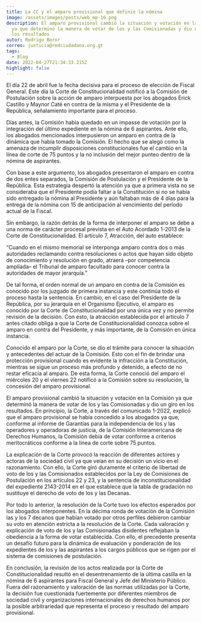```yaml
---
title: La CC y el amparo provisional que definió la nómina
image: /assets/images/posts/web_mp-16.png
description: El amparo provisional cambió la situación y votación en la Comisión
  ya que determinó la manera de votar de los y las Comisionadas y dio un giro en
  los resultados
autor: Rodrigo Boror
correo: justicia@redciudadana.org.gt
tags:
  - Blog
date: 2022-04-27T21:34:33.215Z
highlight: false
---
```

El día 22 de abril fue la fecha decisiva para el proceso de elección de Fiscal General. Este día la Corte de Constitucionalidad notificó a la Comisión de Postulación sobre la acción de amparo interpuesta por los abogados Erick Castillo y Maynor Caté en contra de la misma y el Presidente de la República, señalamiento importante para el proceso.

Días antes, la Comisión había quedado en un impasse de votación por la integración del último expediente en la nómina de 6 aspirantes. Ante ello, los abogados mencionados interpusieron un amparo en contra de la dinámica que había tomado la Comisión. El hecho que se alegó como la amenaza de incumplir disposiciones constitucionales fue el cambio en la línea de corte de 75 puntos y la no inclusión del mejor punteo dentro de la nómina de aspirantes.

Con base a este argumento, los abogados presentaron el amparo en contra de dos entes separados, la Comisión de Postulación y el Presidente de la República. Esta estrategia despertó la atención ya que a primera vista no se consideraba que el Presidente podía faltar a la Constitución si no se había sido entregado la nómina al Presidente y aún faltaban más de 4 días para la entrega de la nómina con 15 de anticipación al vencimiento del período actual de la Fiscal.

Sin embargo, la razón detrás de la forma de interponer el amparo se debe a una norma de carácter procesal prevista en el Auto Acordado 1-2013 de la Corte de Constitucionalidad. El artículo 7, Atracción, del auto establece: 

“Cuando en el mismo memorial se interponga amparo contra dos o más autoridades reclamando contra resoluciones o actos que hayan sido objeto de conocimiento y resolución en grado, atraerá –por competencia ampliada– el Tribunal de amparo facultado para conocer contra la autoridades de mayor jerarquía.”

De tal forma, el orden normal de un amparo en contra de la Comisión es conocido por los juzgado de primera instancia y este continúa todo el proceso hasta la sentencia. En cambio, en el caso del Presidente de la República, por su jerarquía en el Organismo Ejecutivo, el amparo es conocido por la Corte de Constitucionalidad por una única vez y no permite revisión de la decisión. Con esto, la atracción establecida por el artículo 7 antes citado obliga a que la Corte de Constitucionalidad conozca sobre el amparo en contra del Presidente, y más importante, de la Comisión en única instancia. 

Conocido el amparo por la Corte, se dio el trámite para conocer la situación y antecedentes del actuar de la Comisión. Esto con el fin de brindar una protección provisional cuando es evidente la infracción a la Constitución, mientras se sigue un proceso más profundo y detenido, a efecto de no restar eficacia al amparo. De esta forma, la Corte conoció del amparo el miércoles 20 y el viernes 22 notificó a la Comisión sobre su resolución, la concesión del amparo provisional. 

El amparo provisional cambió la situación y votación en la Comisión ya que determinó la manera de votar de los y las Comisionadas y dio un giro en los resultados. En principio, la Corte, a través del comunicado 1-2022, explicó que el amparo provisional se había concedido a los abogados ya que, conforme al informe de Garantías para la independencia de los y las operadores y operadoras de justicia, de la Comisión Interamericana de Derechos Humanos, la Comisión debía de votar conforme a criterios meritocráticos conforme a la línea de corte sobre 75 puntos. 

La explicación de la Corte provocó la reacción de diferentes actores y actoras de la sociedad civil ya que veían en su decisión un vicio en el razonamiento. Con ello, la Corte giró duramente el criterio de libertad de voto de los y las Comisionados establecidos por la Ley de Comisiones de Postulación en los artículos 22 y 23, y la sentencia de inconstitucionalidad del expediente 2143-2014 en el que establece que la tabla de gradación no sustituye el derecho de voto de los y las Decanas. 

Por todo lo anterior, la resolución de la Corte tuvo los efectos esperados por los abogados interponentes. En la décima ronda de votación de la Comisión las y los 7 decanos que habían votado por otros perfiles debieron cambiar su voto en atención estricta a la resolución de la Corte. Cada valoración y explicación de voto de los y las Comisionadas disidentes reflejaban la obediencia a la forma de votar establecida. Con ello, el precedente presenta un desafío futuro para la dinámica de evaluación y ponderación de los expedientes de los y las aspirantes a los cargos públicos que se rigen por el sistema de comisiones de postulación. 

En conclusión, la revisión de los actos realizada por la Corte de Constitucionalidad resultó en el desentrenamiento de la última casilla en la nómina de 6 aspirantes para Fiscal General y Jefe del Ministerio Público. Fuera del razonamiento y valoración de las normas utilizadas por la Corte, la decisión fue cuestionada fuertemente por diferentes miembros de sociedad civil y organizaciones internacionales de derechos humanos por la posible arbitrariedad que representa el proceso y resultado del amparo provisional.
